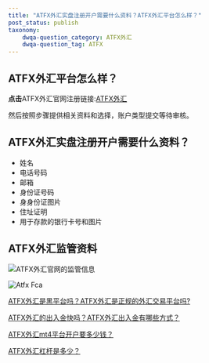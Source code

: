 ```yaml
---
title: "ATFX外汇实盘注册开户需要什么资料？ATFX外汇平台怎么样？"
post_status: publish
taxonomy:
    dwqa-question_category: ATFX外汇
    dwqa-question_tag: ATFX
---
```


## ATFX外汇平台怎么样？

**点击**ATFX外汇官网注册链接:[ATFX外汇](https://we.laowei8.com/go/atfxchina "ATFX外汇")

然后按照步骤提供相关资料和选择，账户类型提交等待审核。

## ATFX外汇实盘注册开户需要什么资料？

- 姓名
- 电话号码
- 邮箱
- 身份证号码
- 身身份证图片
- 住址证明
- 用于存款的银行卡号和图片

## ATFX外汇监管资料

![ATFX外汇官网的监管信息](https://we.laowei8.com/wp-content/uploads/2020/07/bf7f97cd08203ce359bcbc83a8f44e25-1.png)

![Atfx Fca](https://we.laowei8.com/wp-content/uploads/2020/07/262d76fe064c4d878f74b50c35ccc1a7-7.png)

[ATFX外汇是黑平台吗？ATFX外汇是正规的外汇交易平台吗?](https://we.laowei8.com/question/atfx-black-platform)

[ATFX外汇的出入金快吗？ATFX外汇出入金有哪些方式？](https://we.laowei8.com/question/atfx-draw-money)

[ATFX外汇mt4平台开户要多少钱？](https://we.laowei8.com/question/how-much-pay-for-atfx)

[ATFX外汇杠杆是多少？](https://we.laowei8.com/question/atfx-ganggan)
